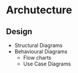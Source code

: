 # Archutecture



## Design
* Structural Diagrams
* Behavioural Diagrams
    * Flow charts
    * Use Case Diagrams
